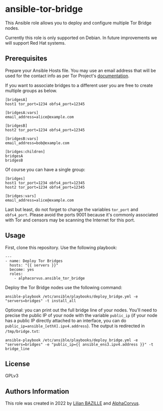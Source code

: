# ansible-tor-bridge

This Ansible role allows you to deploy and configure multiple Tor Bridge nodes.

Currently this role is only supported on Debian. In future improvements we will support Red Hat systems.

## Prerequisites

Prepare your Ansible Hosts file. You may use an email address that will be used for the contact info as per Tor Project's [documentation](https://community.torproject.org/relay/setup/bridge/).

If you want to associate bridges to a different user you are free to create multiple groups as below.

```
[bridgesA]
host1 tor_port=1234 obfs4_port=12345

[bridgesA:vars]
email_address=alice@example.com

[bridgesB]
host2 tor_port=1234 obfs4_port=12345

[bridgesB:vars]
email_address=bob@example.com

[bridges:children]
bridgesA
bridgesB
```

Of course you can have a single group:

```
[bridges]
host1 tor_port=1234 obfs4_port=12345
host2 tor_port=1234 obfs4_port=12345

[bridges:vars]
email_address=alice@example.com
```

Last but least, do not forget to change the variables `tor_port` and `obfs4_port`. Please avoid the ports 9001 because it's commonly associated with Tor and censors may be scanning the Internet for this port.

## Usage

First, clone this repository. Use the following playbook:

```
---
- name: Deploy Tor Bridges
  hosts: "{{ servers }}"
  become: yes
  roles:
    - alphacorvus.ansible_tor_bridge
```

Deploy the Tor Bridge nodes use the following command: 

`ansible-playbook /etc/ansible/playbooks/deploy_bridge.yml -e "servers=bridges" -t install_all`

Optional: you can print out the full bridge line of your nodes. You'll need to precise the public IP of your node with the variable `public_ip` (if your node has a public IP directly attached to an interface, you can do `public_ip=ansible_[ethX].ipv4.address`). The output is redirected in `/tmp/bridge.txt`:

`ansible-playbook /etc/ansible/playbooks/deploy_bridge.yml -e "servers=bridges" -e "public_ip={{ ansible_ens3.ipv4.address }}" -t bridge_line`

## License

GPLv3

## Authors Information

This role was created in 2022 by [Lilian BAZILLE](https://github.com/lilianbaz) and [AlphaCorvus](https://github.com/AlphaCorvus).
